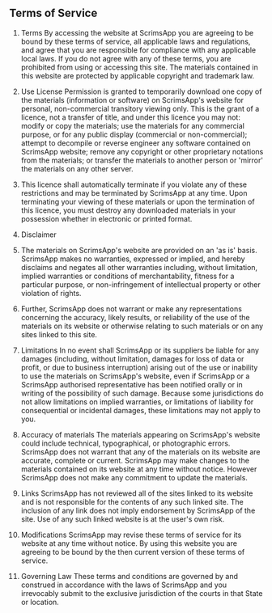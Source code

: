 ## Terms of Service

1. Terms
   By accessing the website at ScrimsApp you are agreeing to be bound by these terms of service, all applicable laws and regulations, and agree that you are responsible for compliance with any applicable local laws. If you do not agree with any of these terms, you are prohibited from using or accessing this site. The materials contained in this website are protected by applicable copyright and trademark law.

2. Use License
   Permission is granted to temporarily download one copy of the materials (information or software) on ScrimsApp's website for personal, non-commercial transitory viewing only. This is the grant of a licence, not a transfer of title, and under this licence you may not:
   modify or copy the materials;
   use the materials for any commercial purpose, or for any public display (commercial or non-commercial);
   attempt to decompile or reverse engineer any software contained on ScrimsApp website;
   remove any copyright or other proprietary notations from the materials; or
   transfer the materials to another person or 'mirror' the materials on any other server.
3. This licence shall automatically terminate if you violate any of these restrictions and may be terminated by ScrimsApp at any time. Upon terminating your viewing of these materials or upon the termination of this licence, you must destroy any downloaded materials in your possession whether in electronic or printed format.
4. Disclaimer
5. The materials on ScrimsApp's website are provided on an 'as is' basis. ScrimsApp makes no warranties, expressed or implied, and hereby disclaims and negates all other warranties including, without limitation, implied warranties or conditions of merchantability, fitness for a particular purpose, or non-infringement of intellectual property or other violation of rights.
6. Further, ScrimsApp does not warrant or make any representations concerning the accuracy, likely results, or reliability of the use of the materials on its website or otherwise relating to such materials or on any sites linked to this site.
7. Limitations
   In no event shall ScrimsApp or its suppliers be liable for any damages (including, without limitation, damages for loss of data or profit, or due to business interruption) arising out of the use or inability to use the materials on ScrimsApp's website, even if ScrimsApp or a ScrimsApp authorised representative has been notified orally or in writing of the possibility of such damage. Because some jurisdictions do not allow limitations on implied warranties, or limitations of liability for consequential or incidental damages, these limitations may not apply to you.

8. Accuracy of materials
   The materials appearing on ScrimsApp's website could include technical, typographical, or photographic errors. ScrimsApp does not warrant that any of the materials on its website are accurate, complete or current. ScrimsApp may make changes to the materials contained on its website at any time without notice. However ScrimsApp does not make any commitment to update the materials.

9. Links
   ScrimsApp has not reviewed all of the sites linked to its website and is not responsible for the contents of any such linked site. The inclusion of any link does not imply endorsement by ScrimsApp of the site. Use of any such linked website is at the user's own risk.

10. Modifications
    ScrimsApp may revise these terms of service for its website at any time without notice. By using this website you are agreeing to be bound by the then current version of these terms of service.

11. Governing Law
    These terms and conditions are governed by and construed in accordance with the laws of ScrimsApp and you irrevocably submit to the exclusive jurisdiction of the courts in that State or location.
